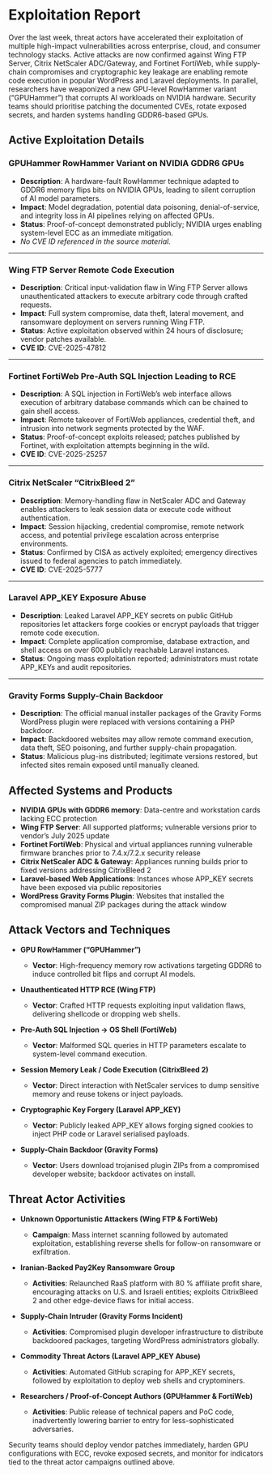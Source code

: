 # Exploitation Report

Over the last week, threat actors have accelerated their exploitation of multiple high-impact vulnerabilities across enterprise, cloud, and consumer technology stacks. Active attacks are now confirmed against Wing FTP Server, Citrix NetScaler ADC/Gateway, and Fortinet FortiWeb, while supply-chain compromises and cryptographic key leakage are enabling remote code execution in popular WordPress and Laravel deployments. In parallel, researchers have weaponized a new GPU-level RowHammer variant (“GPUHammer”) that corrupts AI workloads on NVIDIA hardware. Security teams should prioritise patching the documented CVEs, rotate exposed secrets, and harden systems handling GDDR6-based GPUs.

## Active Exploitation Details

### GPUHammer RowHammer Variant on NVIDIA GDDR6 GPUs
- **Description**: A hardware-fault RowHammer technique adapted to GDDR6 memory flips bits on NVIDIA GPUs, leading to silent corruption of AI model parameters.  
- **Impact**: Model degradation, potential data poisoning, denial-of-service, and integrity loss in AI pipelines relying on affected GPUs.  
- **Status**: Proof-of-concept demonstrated publicly; NVIDIA urges enabling system-level ECC as an immediate mitigation.  
- *No CVE ID referenced in the source material.*

---

### Wing FTP Server Remote Code Execution
- **Description**: Critical input-validation flaw in Wing FTP Server allows unauthenticated attackers to execute arbitrary code through crafted requests.  
- **Impact**: Full system compromise, data theft, lateral movement, and ransomware deployment on servers running Wing FTP.  
- **Status**: Active exploitation observed within 24 hours of disclosure; vendor patches available.  
- **CVE ID**: CVE-2025-47812

---

### Fortinet FortiWeb Pre-Auth SQL Injection Leading to RCE
- **Description**: A SQL injection in FortiWeb’s web interface allows execution of arbitrary database commands which can be chained to gain shell access.  
- **Impact**: Remote takeover of FortiWeb appliances, credential theft, and intrusion into network segments protected by the WAF.  
- **Status**: Proof-of-concept exploits released; patches published by Fortinet, with exploitation attempts beginning in the wild.  
- **CVE ID**: CVE-2025-25257

---

### Citrix NetScaler “CitrixBleed 2”
- **Description**: Memory-handling flaw in NetScaler ADC and Gateway enables attackers to leak session data or execute code without authentication.  
- **Impact**: Session hijacking, credential compromise, remote network access, and potential privilege escalation across enterprise environments.  
- **Status**: Confirmed by CISA as actively exploited; emergency directives issued to federal agencies to patch immediately.  
- **CVE ID**: CVE-2025-5777

---

### Laravel APP_KEY Exposure Abuse
- **Description**: Leaked Laravel APP_KEY secrets on public GitHub repositories let attackers forge cookies or encrypt payloads that trigger remote code execution.  
- **Impact**: Complete application compromise, database extraction, and shell access on over 600 publicly reachable Laravel instances.  
- **Status**: Ongoing mass exploitation reported; administrators must rotate APP_KEYs and audit repositories.  

---

### Gravity Forms Supply-Chain Backdoor
- **Description**: The official manual installer packages of the Gravity Forms WordPress plugin were replaced with versions containing a PHP backdoor.  
- **Impact**: Backdoored websites may allow remote command execution, data theft, SEO poisoning, and further supply-chain propagation.  
- **Status**: Malicious plug-ins distributed; legitimate versions restored, but infected sites remain exposed until manually cleaned.  

## Affected Systems and Products

- **NVIDIA GPUs with GDDR6 memory**: Data-centre and workstation cards lacking ECC protection  
- **Wing FTP Server**: All supported platforms; vulnerable versions prior to vendor’s July 2025 update  
- **Fortinet FortiWeb**: Physical and virtual appliances running vulnerable firmware branches prior to 7.4.x/7.2.x security release  
- **Citrix NetScaler ADC & Gateway**: Appliances running builds prior to fixed versions addressing CitrixBleed 2  
- **Laravel-based Web Applications**: Instances whose APP_KEY secrets have been exposed via public repositories  
- **WordPress Gravity Forms Plugin**: Websites that installed the compromised manual ZIP packages during the attack window  

## Attack Vectors and Techniques

- **GPU RowHammer (“GPUHammer”)**  
  - **Vector**: High-frequency memory row activations targeting GDDR6 to induce controlled bit flips and corrupt AI models.  

- **Unauthenticated HTTP RCE (Wing FTP)**  
  - **Vector**: Crafted HTTP requests exploiting input validation flaws, delivering shellcode or dropping web shells.  

- **Pre-Auth SQL Injection → OS Shell (FortiWeb)**  
  - **Vector**: Malformed SQL queries in HTTP parameters escalate to system-level command execution.  

- **Session Memory Leak / Code Execution (CitrixBleed 2)**  
  - **Vector**: Direct interaction with NetScaler services to dump sensitive memory and reuse tokens or inject payloads.  

- **Cryptographic Key Forgery (Laravel APP_KEY)**  
  - **Vector**: Publicly leaked APP_KEY allows forging signed cookies to inject PHP code or Laravel serialised payloads.  

- **Supply-Chain Backdoor (Gravity Forms)**  
  - **Vector**: Users download trojanised plugin ZIPs from a compromised developer website; backdoor activates on install.  

## Threat Actor Activities

- **Unknown Opportunistic Attackers (Wing FTP & FortiWeb)**  
  - **Campaign**: Mass internet scanning followed by automated exploitation, establishing reverse shells for follow-on ransomware or exfiltration.  

- **Iranian-Backed Pay2Key Ransomware Group**  
  - **Activities**: Relaunched RaaS platform with 80 % affiliate profit share, encouraging attacks on U.S. and Israeli entities; exploits CitrixBleed 2 and other edge-device flaws for initial access.  

- **Supply-Chain Intruder (Gravity Forms Incident)**  
  - **Activities**: Compromised plugin developer infrastructure to distribute backdoored packages, targeting WordPress administrators globally.  

- **Commodity Threat Actors (Laravel APP_KEY Abuse)**  
  - **Activities**: Automated GitHub scraping for APP_KEY secrets, followed by exploitation to deploy web shells and cryptominers.  

- **Researchers / Proof-of-Concept Authors (GPUHammer & FortiWeb)**  
  - **Activities**: Public release of technical papers and PoC code, inadvertently lowering barrier to entry for less-sophisticated adversaries.  

Security teams should deploy vendor patches immediately, harden GPU configurations with ECC, revoke exposed secrets, and monitor for indicators tied to the threat actor campaigns outlined above.